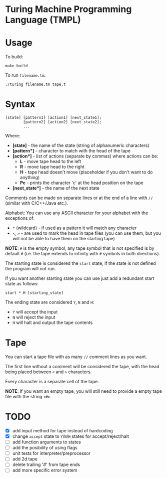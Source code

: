 # Turing Machine Programming Language (TMPL)

# Usage

To build:
```
make build
```

To run `filename.tm`:
```
./turing filename.tm tape.t
```

# Syntax
```
[state] [pattern1] [action1] [next_state1];
        [pattern2] [action2] [next_state2];
        ...
```

Where:
- **[state]** - the name of the state (string of alphanumeric characters)
- **[pattern\*]** - character to match with the head of the tape
- **[action\*]** - list of actions (separate by commas) where actions can be:
	- **L** - move tape head to the left
	- **R** - move tape head to the right
	- **H** - tape head doesn't move (placeholder if you don't want to do anything)
	- **Pc** - prints the character 'c' at the head position on the tape
- **[next_state\*]** - the name of the next state 

Comments can be made on separate lines or at the end of a line with `//` (similar with C/C++/Java etc.).

Alphabet: You can use any ASCII character for your alphabet with the exceptions of:
- `*` (wildcard) - if used as a pattern it will match any character
- `<`, `>` - are used to mark the head in tape files (you can use them, but you will not be able to have them on the starting tape)

**NOTE**: `#` is the empty symbol, any tape symbol that is not specified is by default `#` (i.e. the tape extends to infinity with `#` symbols in both directions).

The starting state is considered the `start` state, if the state is not defined the program will not run.

If you want another starting state you can use just add a redundant start state as follows:
```
start * H [starting_state]
```

The ending state are considered `Y`, `N` and `H`:
- `Y` will accept the input
- `N` will reject the input
- `H` will halt and output the tape contents

# Tape
You can start a tape file with as many `//` comment lines as you want.

The first line without a comment will be considered the tape, with the head being placed between `<` and `>` characters.

Every character is a separate cell of the tape.

**NOTE**: If you want an empty tape, you will still need to provide a empty tape file with the string `<#>`.

# TODO
- [x] add input method for tape instead of hardcoding
- [x] change `accept` state to `Y`/`N`/`H` states for accept/reject/halt
- [ ] add function arguments to states
- [ ] add the posibility of using flags
- [ ] unit tests for interpreter/preprocessor
- [ ] add 2d tape
- [ ] delete trailing '#' from tape ends
- [ ] add more specific error system
